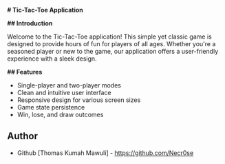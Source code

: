 **# Tic-Tac-Toe Application**

**## Introduction**

Welcome to the Tic-Tac-Toe application! This simple yet classic game is designed to provide hours of fun for players of all ages. Whether you're a seasoned player or new to the game, our application offers a user-friendly experience with a sleek design.

**## Features**

- Single-player and two-player modes
- Clean and intuitive user interface
- Responsive design for various screen sizes
- Game state persistence
- Win, lose, and draw outcomes

## Author
- Github [Thomas Kumah Mawuli] - https://github.com/Necr0se
